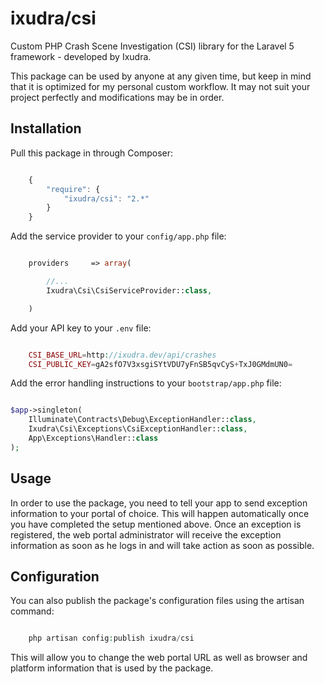 ixudra/csi
=====================

Custom PHP Crash Scene Investigation (CSI) library for the Laravel 5 framework - developed by Ixudra.

This package can be used by anyone at any given time, but keep in mind that it is optimized for my personal custom workflow. It may not suit your project perfectly and modifications may be in order.



## Installation

Pull this package in through Composer:

```js

    {
        "require": {
            "ixudra/csi": "2.*"
        }
    }

```

Add the service provider to your `config/app.php` file:

```php

    providers     => array(

        //...
        Ixudra\Csi\CsiServiceProvider::class,

    )

```


Add your API key to your `.env` file:

```php

    CSI_BASE_URL=http://ixudra.dev/api/crashes
    CSI_PUBLIC_KEY=gA2sfO7V3xsgiSYtVDU7yFnSB5qvCyS+TxJ0GMdmUN0=

```

Add the error handling instructions to your `bootstrap/app.php` file:

```php

$app->singleton(
    Illuminate\Contracts\Debug\ExceptionHandler::class,
    Ixudra\Csi\Exceptions\CsiExceptionHandler::class,
    App\Exceptions\Handler::class
);

```



## Usage

In order to use the package, you need to tell your app to send exception information to your portal of choice. This will happen automatically once you have completed the setup mentioned above. Once an exception is registered, the web portal administrator will receive the exception information as soon as he logs in and will take action as soon as possible.



## Configuration

You can also publish the package's configuration files using the artisan command:

```php

    php artisan config:publish ixudra/csi

```

This will allow you to change the web portal URL as well as browser and platform information that is used by the package.

